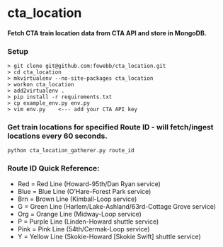 cta_location
===============
#### Fetch CTA train location data from CTA API and store in MongoDB.

### Setup

```
> git clone git@github.com:fowebb/cta_location.git
> cd cta_location
> mkvirtualenv --no-site-packages cta_location
> workon cta_location
> add2virtualenv .
> pip install -r requirements.txt
> cp example_env.py env.py
> vim env.py    <--- add your CTA API key
```

### Get train locations for specified Route ID - will fetch/ingest locations every 60 seconds.

```
python cta_location_gatherer.py route_id
```

### Route ID Quick Reference:
- Red = Red Line (Howard-95th/Dan Ryan service)
- Blue = Blue Line (O’Hare-Forest Park service)
- Brn = Brown Line (Kimball-Loop service)
- G = Green Line (Harlem/Lake-Ashland/63rd-Cottage Grove service)
- Org = Orange Line (Midway-Loop service)
- P = Purple Line (Linden-Howard shuttle service)
- Pink = Pink Line (54th/Cermak-Loop service)
- Y = Yellow Line (Skokie-Howard [Skokie Swift] shuttle service)